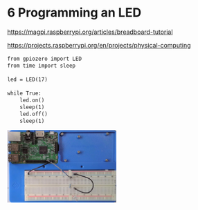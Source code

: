 # 6 Programming an LED

https://magpi.raspberrypi.org/articles/breadboard-tutorial

https://projects.raspberrypi.org/en/projects/physical-computing



    from gpiozero import LED
    from time import sleep

    led = LED(17)

    while True:
        led.on()
        sleep(1)
        led.off()
        sleep(1)

<img src="2021-06-23-105259.jpg" width="50%" height="50%">
